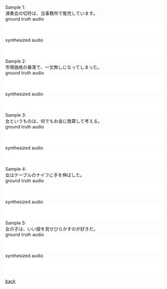 Sample 1:  
演奏会の切符は、当事務所で販売しています。  
ground truth audio  
<embed height="50" width="500" src="BASIC5000_0251.wav" autostart="false" />  
synthesized audio 
<embed height="50" width="500" src="BASIC5000_0251_synthesis.wav" autostart="false"  />  
Sample 2:  
市場価格の暴落で、一文無しになってしまった。  
ground truth audio  
<embed height="50" width="500" src="BASIC5000_0252.wav" autostart="false" />  
synthesized audio 
<embed height="50" width="500" src="BASIC5000_0252_synthesis.wav" autostart="false" />  
Sample 3:  
女というものは、何でもお金に換算して考える。  
ground truth audio  
<embed height="50" width="500" src="BASIC5000_0253.wav" autostart="false" />  
synthesized audio 
<embed height="50" width="500" src="BASIC5000_0253_synthesis.wav" autostart="false" />  
Sample 4:  
女はテーブルのナイフに手を伸ばした。  
ground truth audio  
<embed height="50" width="500" src="BASIC5000_0254.wav" autostart="false" />  
synthesized audio 
<embed height="50" width="500" src="BASIC5000_0254_synthesis.wav" autostart="false" />  
Sample 5:  
女の子は、いい服を見せびらかすのが好きだ。  
ground truth audio  
<embed height="50" width="500" src="BASIC5000_0255.wav" autostart="false" />  
synthesized audio 
<embed height="50" width="500" src="BASIC5000_0255_synthesis.wav" autostart="false" />  

[back](../TTS.md)
